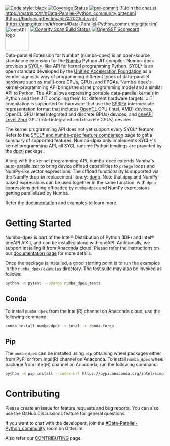 [![Code style: black](https://img.shields.io/badge/code%20style-black-000000.svg)](https://github.com/psf/black)
[![Coverage Status](https://coveralls.io/repos/github/IntelPython/numba-dpex/badge.svg?branch=main)](https://coveralls.io/github/IntelPython/numba-dpex?branch=main)
[![pre-commit](https://img.shields.io/badge/pre--commit-enabled-brightgreen?logo=pre-commit&logoColor=white)](https://github.com/pre-commit/pre-commit)
[![Join the chat at https://matrix.to/#/#Data-Parallel-Python_community:gitter.im](https://badges.gitter.im/Join%20Chat.svg)](https://app.gitter.im/#/room/#Data-Parallel-Python_community:gitter.im)
[![Coverity Scan Build Status](https://scan.coverity.com/projects/29068/badge.svg)](https://scan.coverity.com/projects/intelpython-numba-dpex)
[![OpenSSF Scorecard](https://api.securityscorecards.dev/projects/github.com/IntelPython/numba-dpex/badge)](https://securityscorecards.dev/viewer/?uri=github.com/IntelPython/numba-dpex)
<img align="left" src="https://spec.oneapi.io/oneapi-logo-white-scaled.jpg" alt="oneAPI logo" width="75"/>
<br/>
<br/>
<br/>
<br/>



Data-parallel Extension for Numba* (numba-dpex) is an open-source standalone
extension for the [Numba](http://numba.pydata.org) Python JIT compiler.
Numba-dpex provides a [SYCL*](https://sycl.tech/)-like API for kernel
programming Python. SYCL* is an open standard developed by the [Unified
Acceleration Foundation](https://uxlfoundation.org/) as a vendor-agnostic way of
programming different types of data-parallel hardware such as multi-core CPUs,
GPUs, and FPGAs. Numba-dpex's kernel-programming API brings the same programming
model and a similar API to Python. The API allows expressing portable
data-parallel kernels  in Python and then JIT compiling them for different
hardware targets. JIT compilation is supported for hardware that use the
[SPIR-V](https://www.khronos.org/spir/) intermediate representation format that
includes [OpenCL](https://www.khronos.org/opencl/) CPU (Intel, AMD) devices,
OpenCL GPU (Intel integrated and discrete GPUs) devices, and [oneAPI Level
Zero](https://spec.oneapi.io/level-zero/latest/index.html) GPU (Intel integrated
and discrete GPUs) devices.

The kernel programming API does not yet support every SYCL* feature. Refer to
the [SYCL* and numba-dpex feature comparison](https://intelpython.github.io/numba-dpex/latest/supported_sycl_features.html)
page to get a summary of supported features.
Numba-dpex only implements SYCL*'s kernel programming API, all SYCL runtime
Python bindings are provided by the [dpctl](https://github.com/IntelPython/dpctl)
package.

Along with the kernel programming API, numba-dpex extends Numba's
auto-parallelizer to bring device offload capabilities to `prange` loops and
NumPy-like vector expressions. The offload functionality is supported via the
NumPy drop-in replacement library: [dpnp](https://github.com/IntelPython/dpnp).
Note that `dpnp` and NumPy-based expressions can be used together in the same
function, with `dpnp` expressions getting offloaded by `numba-dpex` and NumPy
expressions getting parallelized by Numba.

Refer the [documentation](https://intelpython.github.io/numba-dpex) and examples
to learn more.

# Getting Started

Numba-dpex is part of the Intel&reg; Distribution of Python (IDP) and Intel&reg;
oneAPI AIKit, and can be installed along with oneAPI. Additionally, we support
installing it from Anaconda cloud. Please refer the instructions
on our [documentation page](https://intelpython.github.io/numba-dpex/latest/getting_started.html)
for more details.

Once the package is installed, a good starting point is to run the examples in
the `numba_dpex/examples` directory. The test suite may also be invoked as
follows:

```bash
python -m pytest --pyargs numba_dpex.tests
```

## Conda

To install `numba_dpex` from the Intel(R) channel on Anaconda
cloud, use the following command:

```bash
conda install numba-dpex -c intel -c conda-forge
```

## Pip

The `numba_dpex` can be installed using `pip` obtaining wheel packages either from PyPi or from Intel(R) channel on Anaconda.
To install `numba_dpex` wheel package from Intel(R) channel on Anaconda, run the following command:

```bash
python -m pip install --index-url https://pypi.anaconda.org/intel/simple numba-dpex
```

# Contributing

Please create an issue for feature requests and bug reports. You can also use
the GitHub Discussions feature for general questions.

If you want to chat with the developers, join the
[#Data-Parallel-Python_community](https://app.gitter.im/#/room/#Data-Parallel-Python_community:gitter.im) room on Gitter.im.

Also refer our [CONTRIBUTING](https://github.com/IntelPython/numba-dpex/blob/main/CONTRIBUTING.md) page.
